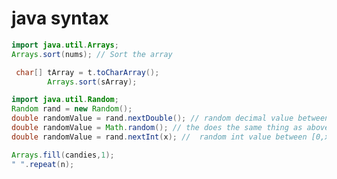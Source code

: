 
# java syntax

```java 
import java.util.Arrays;
Arrays.sort(nums); // Sort the array
```

```java 
 char[] tArray = t.toCharArray();
        Arrays.sort(sArray);

```
```java 
import java.util.Random;
Random rand = new Random();
double randomValue = rand.nextDouble(); // random decimal value between [0,1)
double randomValue = Math.random(); // the does the same thing as above
double randomValue = rand.nextInt(x); //  random int value between [0,x)

Arrays.fill(candies,1);
" ".repeat(n);

```

```java 

```

```java 

```


